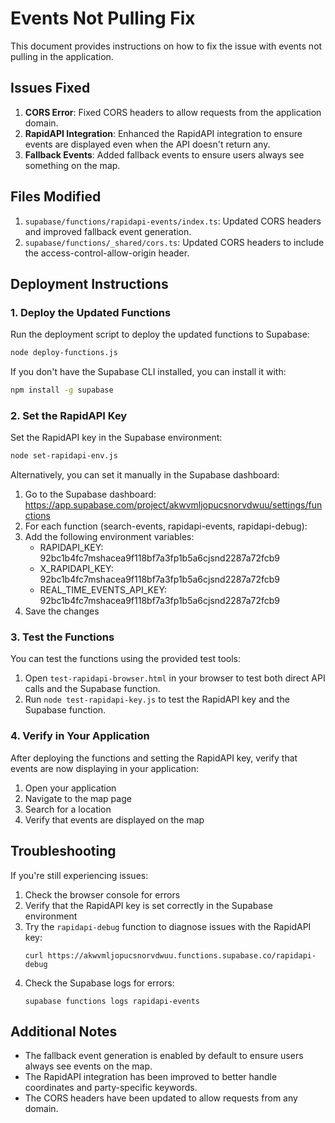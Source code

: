 # Events Not Pulling Fix

This document provides instructions on how to fix the issue with events not pulling in the application.

## Issues Fixed

1. **CORS Error**: Fixed CORS headers to allow requests from the application domain.
2. **RapidAPI Integration**: Enhanced the RapidAPI integration to ensure events are displayed even when the API doesn't return any.
3. **Fallback Events**: Added fallback events to ensure users always see something on the map.

## Files Modified

1. `supabase/functions/rapidapi-events/index.ts`: Updated CORS headers and improved fallback event generation.
2. `supabase/functions/_shared/cors.ts`: Updated CORS headers to include the access-control-allow-origin header.

## Deployment Instructions

### 1. Deploy the Updated Functions

Run the deployment script to deploy the updated functions to Supabase:

```bash
node deploy-functions.js
```

If you don't have the Supabase CLI installed, you can install it with:

```bash
npm install -g supabase
```

### 2. Set the RapidAPI Key

Set the RapidAPI key in the Supabase environment:

```bash
node set-rapidapi-env.js
```

Alternatively, you can set it manually in the Supabase dashboard:
1. Go to the Supabase dashboard: https://app.supabase.com/project/akwvmljopucsnorvdwuu/settings/functions
2. For each function (search-events, rapidapi-events, rapidapi-debug):
3. Add the following environment variables:
   - RAPIDAPI_KEY: 92bc1b4fc7mshacea9f118bf7a3fp1b5a6cjsnd2287a72fcb9
   - X_RAPIDAPI_KEY: 92bc1b4fc7mshacea9f118bf7a3fp1b5a6cjsnd2287a72fcb9
   - REAL_TIME_EVENTS_API_KEY: 92bc1b4fc7mshacea9f118bf7a3fp1b5a6cjsnd2287a72fcb9
4. Save the changes

### 3. Test the Functions

You can test the functions using the provided test tools:

1. Open `test-rapidapi-browser.html` in your browser to test both direct API calls and the Supabase function.
2. Run `node test-rapidapi-key.js` to test the RapidAPI key and the Supabase function.

### 4. Verify in Your Application

After deploying the functions and setting the RapidAPI key, verify that events are now displaying in your application:

1. Open your application
2. Navigate to the map page
3. Search for a location
4. Verify that events are displayed on the map

## Troubleshooting

If you're still experiencing issues:

1. Check the browser console for errors
2. Verify that the RapidAPI key is set correctly in the Supabase environment
3. Try the `rapidapi-debug` function to diagnose issues with the RapidAPI key:
   ```
   curl https://akwvmljopucsnorvdwuu.functions.supabase.co/rapidapi-debug
   ```
4. Check the Supabase logs for errors:
   ```
   supabase functions logs rapidapi-events
   ```

## Additional Notes

- The fallback event generation is enabled by default to ensure users always see events on the map.
- The RapidAPI integration has been improved to better handle coordinates and party-specific keywords.
- The CORS headers have been updated to allow requests from any domain.
